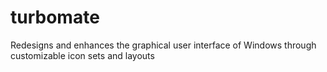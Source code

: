 # turbomate
Redesigns and enhances the graphical user interface of Windows through customizable icon sets and layouts
